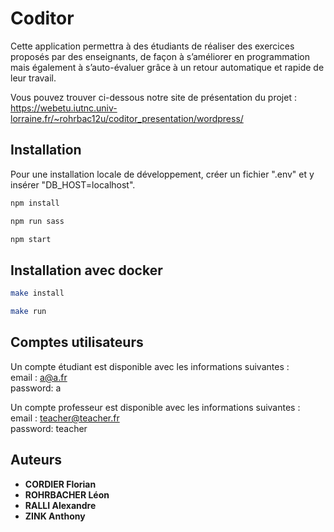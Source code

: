# Coditor

Cette application permettra à des étudiants de réaliser des exercices proposés par des enseignants, de façon à s’améliorer en programmation mais également à s’auto-évaluer grâce à un retour automatique et rapide de leur travail.

Vous pouvez trouver ci-dessous notre site de présentation du projet :  
https://webetu.iutnc.univ-lorraine.fr/~rohrbac12u/coditor_presentation/wordpress/

## Installation

Pour une installation locale de développement, créer un fichier ".env" et y insérer "DB_HOST=localhost".

```sh
npm install
```

```sh
npm run sass
```

```sh
npm start
```

## Installation avec docker
```sh
make install 
```

```sh
make run 
```

## Comptes utilisateurs

Un compte étudiant est disponible avec les informations suivantes :  
    email : a@a.fr  
    password: a  

Un compte professeur est disponible avec les informations suivantes :  
    email : teacher@teacher.fr  
    password: teacher  

## Auteurs
* **CORDIER Florian**
* **ROHRBACHER Léon**
* **RALLI Alexandre**
* **ZINK Anthony**
